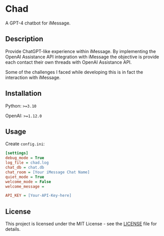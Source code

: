 # Chad
A GPT-4 chatbot for iMessage.

## Description
Provide ChatGPT-like experience within iMessage. 
By implementing the OpenAI Assistance API integration with iMessage the 
objective is provide each contact their own threads with OpenAI Assistance API.

Some of the challenges I faced while developing this is in fact the interaction 
with iMessage. 


## Installation
Python: `>=3.10`

OpenAI: `>=1.12.0`


## Usage

Create `config.ini`:
```ini
[settings]
debug_mode = True
log_file = chad.log
chat_db = chat.db
chat_room = [Your iMessage Chat Name]
quiet_mode = True
welcome_mode = False
welcome_message = 

API_KEY = [Your-API-Key-here]
```

## License
This project is licensed under the MIT License - see the [LICENSE](LICENSE) file for details.